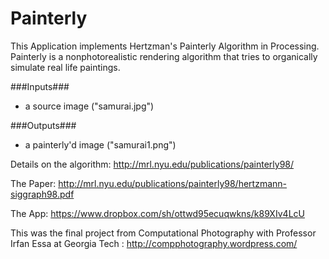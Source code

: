 Painterly
=========

This Application implements Hertzman's Painterly Algorithm in Processing.  Painterly is a nonphotorealistic rendering
algorithm that tries to organically simulate real life paintings.

###Inputs###
- a source image ("samurai.jpg")

###Outputs###
- a painterly'd image ("samurai1.png")


Details on the algorithm: http://mrl.nyu.edu/publications/painterly98/

The Paper: http://mrl.nyu.edu/publications/painterly98/hertzmann-siggraph98.pdf

The App: https://www.dropbox.com/sh/ottwd95ecuqwkns/k89XIv4LcU

This was the final project from Computational Photography with Professor Irfan Essa
at Georgia Tech : http://compphotography.wordpress.com/
